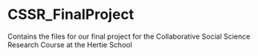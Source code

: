 # CSSR_FinalProject
Contains the files for our final project for the Collaborative Social Science Research Course at the Hertie School
